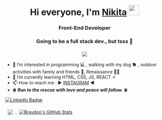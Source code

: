 
<h1 align="center">Hi everyone, I'm <a href="https://www.linkedin.com/in/%D0%BD%D0%B8%D0%BA%D0%B8%D1%82%D0%B0-%D0%BA%D1%83%D1%85%D0%B0%D1%80%D1%87%D1%83%D0%BA-263763224/" target="_blank">Nikita</a> 
<img src="https://github.com/blackcater/blackcater/raw/main/images/Hi.gif" height="32"/></h1>
<h3 align="center"> Front-End Developer</h3>
<h3 align="center"> Going to be a full stack dev., but tsss 🤫 </h3>
<h3 align="center"><img align="center" src="https://media.giphy.com/media/cFkiFMDg3iFoI/giphy.gif"></h3>


- 👀 I’m interested in programming 💻 , walking with my dog 🐕 , outdoor activities with family and friends 🍁, Renaissance 👨‍🎓
- 🌱 I’m currently learning HTML, CSS, JS, REACT ⚛️
- 📫 How to reach me : ▶️ <a href="https://www.instagram.com/nikitakukharchuk/">INSTAGRAM</a> ◀️
- 🍀 __*Run to the rescue with love and peace will follow.*__ 🍀
 
[![LinkedIn Badge](https://img.shields.io/badge/LinkedIn-Profile-informational?style=flat&logo=linkedin&logoColor=white&color=0D76A8)](https://www.linkedin.com/in/%D0%BD%D0%B8%D0%BA%D0%B8%D1%82%D0%B0-%D0%BA%D1%83%D1%85%D0%B0%D1%80%D1%87%D1%83%D0%BA-263763224/)

<a href="https://github.com/nikitakukharchuk">
  <img align="center" style="margin:0.5rem" src="https://github-readme-stats.vercel.app/api/top-langs/?username=nikitakukharchuk&hide=html,css&title_color=ffffff&text_color=c9cacc&icon_color=4AB197&bg_color=1A2B34" />
</a>

<a href="https://github.com/nikitakukharchuk">
  <img align="center" style="margin:0.5rem" src="https://github-readme-stats.vercel.app/api?username=nikitakukharchuk&show_icons=true&line_height=27&count_private=true&title_color=ffffff&text_color=c9cacc&icon_color=4AB097&bg_color=1A2B34" alt="Braydon's GitHub Stats" />
</a>
